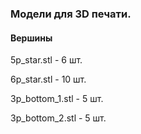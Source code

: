 ### Модели для 3D печати.

#### Вершины

5p_star.stl  -   6  шт.
    
6p_star.stl  -   10 шт.

3p_bottom_1.stl - 5 шт.

3p_bottom_2.stl - 5 шт.